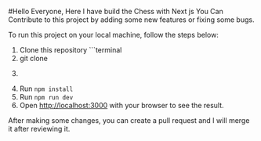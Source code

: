#Hello Everyone, Here I have build the Chess with Next js
You Can Contribute to this project by adding some new features or fixing some bugs.

To run this project on your local machine, follow the steps below:

1. Clone this repository ```terminal
2. git clone 
3. ```
4. Run `npm install`
5. Run `npm run dev`
6. Open [http://localhost:3000](http://localhost:3000) with your browser to see the result.

After making some changes, you can create a pull request and I will merge it after reviewing it.